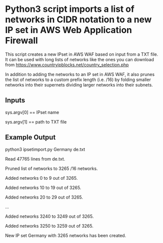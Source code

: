 # Python3 script imports a list of networks in CIDR notation to a new IP set in AWS Web Application Firewall
This script creates a new IPset in AWS WAF based on input from a TXT file. It can be used with long lists of networks like the ones you can download from https://www.countryipblocks.net/country_selection.php

In addition to adding the networks to an IP set in AWS WAF, it also prunes the list of networks to a custom prefix length (i.e. /16) by folding smaller networks into their supernets dividing larger networks into their subnets.

## Inputs 
sys.argv[0] == IPset name

sys.argv[1] == path to TXT file

## Example Output
python3 ipsetimport.py Germany de.txt

Read 47765 lines from de.txt.

Pruned list of networks to 3265 /16 networks.

Added networks 0 to 9 out of 3265.

Added networks 10 to 19 out of 3265.

Added networks 20 to 29 out of 3265.

...

Added networks 3240 to 3249 out of 3265.

Added networks 3250 to 3259 out of 3265.

New IP set Germany with 3265 networks has been created.

